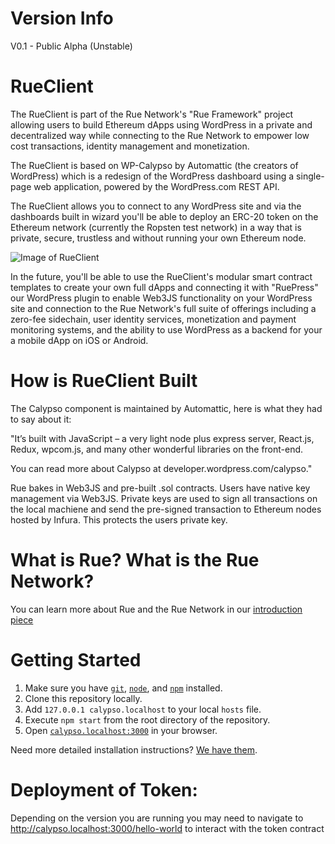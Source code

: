 # Version Info
V0.1 - Public Alpha (Unstable)

# RueClient
 The RueClient is part of the Rue Network's "Rue Framework" project allowing users to build Ethereum dApps using WordPress in a private and decentralized way while connecting to the Rue Network to empower low cost transactions, identity management and monetization.

The RueClient is based on WP-Calypso by Automattic (the creators of WordPress) which is a redesign of the WordPress dashboard using a single-page web application, powered by the WordPress.com REST API.

The RueClient allows you to connect to any WordPress site and via the dashboards built in wizard you'll be able to deploy an ERC-20 token on the Ethereum network (currently the Ropsten test network) in a way that is private, secure, trustless and without running your own Ethereum node.

![Image of RueClient](https://i.imgur.com/0HeExTn.png)

In the future, you'll be able to use the RueClient's modular smart contract templates to create your own full dApps and connecting it with "RuePress" our WordPress plugin to enable Web3JS functionality on your WordPress site and connection to the Rue Network's full suite of offerings including a zero-fee sidechain, user identity services, monetization and payment monitoring systems, and the ability to use WordPress as a backend for your a mobile dApp on iOS or Android.

# How is RueClient Built

The Calypso component is maintained by Automattic, here is what they had to say about it:

"It’s built with JavaScript – a very light node plus express server, React.js, Redux, wpcom.js, and many other wonderful libraries on the front-end.

You can read more about Calypso at developer.wordpress.com/calypso."

Rue bakes in Web3JS and pre-built .sol contracts. Users have native key management via Web3JS. Private keys are used to sign all transactions on the local machiene and send the pre-signed transaction to Ethereum nodes hosted by Infura. This protects the users private key.

# What is Rue? What is the Rue Network?
You can learn more about Rue and the Rue Network in our [introduction piece](https://github.com/RueNetwork/Rue/blob/master/README.md)

# Getting Started

1.	Make sure you have [`git`](https://git-scm.com/), [`node`](https://nodejs.org/), and [`npm`](https://www.npmjs.com/get-npm) installed.
2.	Clone this repository locally.
3.	Add `127.0.0.1 calypso.localhost` to your local `hosts` file.
4.	Execute `npm start` from the root directory of the repository.
5.	Open [`calypso.localhost:3000`](http://calypso.localhost:3000/) in your browser.

Need more detailed installation instructions? [We have them](./docs/install.md).

# Deployment of Token:

Depending on the version you are running you may need to navigate to http://calypso.localhost:3000/hello-world to interact with the token contract
